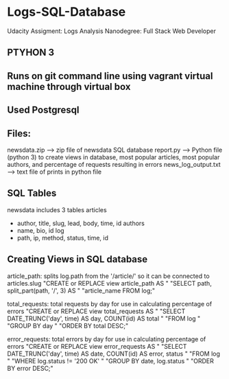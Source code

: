 # Logs-SQL-Database
Udacity Assigment: Logs Analysis
Nanodegree: Full Stack Web Developer

## PTYHON 3

## Runs on git command line using vagrant virtual machine through virtual box
## Used Postgresql

## Files:
newsdata.zip --> zip file of newsdata SQL database
report.py --> Python file (python 3) to create views in database, most popular articles, most popular authors, and percentage of requests resulting in errors
news_log_output.txt --> text file of prints in python file

## SQL Tables
newsdata includes 3 tables
articles
- author, title, slug, lead, body, time, id
authors
- name, bio, id
log
- path, ip, method, status, time, id

## Creating Views in SQL database
article_path: splits log.path from the '/article/' so it can be connected to articles.slug
"CREATE or REPLACE view article_path AS "
              "SELECT path, split_part(path, '/', 3) AS "
              "article_name FROM log;"
              
total_requests: total requests by day for use in calculating percentage of errors
"CREATE or REPLACE view total_requests AS "
              "SELECT DATE_TRUNC('day', time) AS day, COUNT(id) AS total "
              "FROM log "
              "GROUP BY day "
              "ORDER BY total DESC;"
              
error_requests: total errors by day for use in calculating percentage of errors
"CREATE or REPLACE view error_requests AS "
              "SELECT DATE_TRUNC('day', time) AS date, COUNT(id) AS error, status "
              "FROM log "
              "WHERE log.status != '200 OK' "
              "GROUP BY date, log.status "
              "ORDER BY error DESC;"
